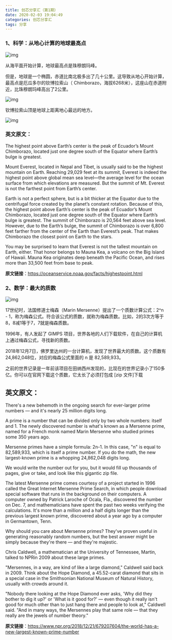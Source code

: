 ```yaml
---
title: 创芯分享汇（第1期）
date: 2020-02-03 19:04:49
categories: 创芯分享汇
tags: 分享
---
```


### 1、科学：从地心计算的地球最高点

![img](https://s2.ax1x.com/2020/02/18/3kQnc6.jpg)

从海平面开始计算，地球最高点是珠穆朗玛峰。

但是，地球是一个椭圆，赤道比南北极多出了几十公里。这导致从地心开始计算，最高点是厄瓜多尔的钦博拉索山（ Chimborazo，海拔6268米），这座山在赤道附近，比珠穆朗玛峰高出了2公里。

![img](https://s2.ax1x.com/2020/02/18/3kQujK.jpg)

钦博拉索山顶是地球上距离地心最远的地方。

![img](https://s2.ax1x.com/2020/02/18/3kQm1x.jpg)

### **英文原文：**

The highest point above Earth’s center is the peak of Ecuador’s Mount Chimborazo, located just one degree south of the Equator where Earth’s bulge is greatest. 

Mount Everest, located in Nepal and Tibet, is usually said to be the highest mountain on Earth. Reaching 29,029 feet at its summit, Everest is indeed the highest point above global mean sea level—the average level for the ocean surface from which elevations are measured. But the summit of Mt. Everest is not the farthest point from Earth’s center.

Earth is not a perfect sphere, but is a bit thicker at the Equator due to the centrifugal force created by the planet’s constant rotation. Because of this, the highest point above Earth’s center is the peak of Ecuador’s Mount Chimborazo, located just one degree south of the Equator where Earth’s bulge is greatest. The summit of Chimborazo is 20,564 feet above sea level. However, due to the Earth’s bulge, the summit of Chimborazo is over 6,800 feet farther from the center of the Earth than Everest’s peak. That makes Chimborazo the closest point on Earth to the stars.

You may be surprised to learn that Everest is not the tallest mountain on Earth, either. That honor belongs to Mauna Kea, a volcano on the Big Island of Hawaii. Mauna Kea originates deep beneath the Pacific Ocean, and rises more than 33,500 feet from base to peak.

**原文链接**：https://oceanservice.noaa.gov/facts/highestpoint.html

###  

### 2、数学：最大的质数

![img](https://s2.ax1x.com/2020/02/18/3kQEN9.jpg)

17世纪时，法国修道士梅森（Marin Mersenne）提出了一个质数计算公式：2^n - 1，称为梅森公式。符合该公式的质数，就称为梅森质数。比如，2的3次方等于8，8减1等于7，7就是梅森质数。

1996年，有人发起了 GIMPS 项目，世界各地的人们下载软件，在自己的计算机上通过梅森公式，寻找新的质数。

2018年12月7日，佛罗里达州的一台计算机，发现了世界最大的质数。这个质数有24,862,048位，对应的梅森公式里面的 n 是 82,589,933。

之前的世界记录是一年前该项目在田纳西州发现的，比现在的世界记录小了150多亿。你可以在官网下载这个质数，它太长了必须打包成 [zip 文件]下载

## **英文原文：**

There's a new behemoth in the ongoing search for ever-larger prime numbers — and it's nearly 25 million digits long.

A prime is a number that can be divided only by two whole numbers: itself and 1. The newly discovered number is what's known as a Mersenne prime, named for a French monk named Marin Mersenne who studied primes some 350 years ago.

Mersenne primes have a simple formula: 2n-1. In this case, "n" is equal to 82,589,933, which is itself a prime number. If you do the math, the new largest-known prime is a whopping 24,862,048 digits long.

We would write the number out for you, but it would fill up thousands of pages, give or take, and look like this gigantic zip file.

The latest Mersenne prime comes courtesy of a project started in 1996 called the Great Internet Mersenne Prime Search, in which people download special software that runs in the background on their computers. A computer owned by Patrick Laroche of Ocala, Fla., discovered the number on Dec. 7, and mathematicians have spent the past two weeks verifying the calculations. It's more than a million and a half digits longer than the previous largest known prime, discovered about a year ago by a computer in Germantown, Tenn.

Why should you care about Mersenne primes? They've proven useful in generating reasonably random numbers, but the best answer might be simply because they're there — and they're majestic.

Chris Caldwell, a mathematician at the University of Tennessee, Martin, talked to NPRin 2009 about these large primes.

"Mersennes, in a way, are kind of like a large diamond," Caldwell said back in 2009. Think about the Hope Diamond, a 45.52-carat diamond that sits in a special case in the Smithsonian National Museum of Natural History, usually with crowds around it.

"Nobody there looking at the Hope Diamond ever asks, 'Why did they bother to dig it up?' or 'What is it good for?' — even though it really isn't good for much other than to just hang there and people to look at," Caldwell said. "And in many ways, the Mersennes play that same role — that they really are the jewels of number theory."

**原文链接**：https://www.npr.org/2018/12/21/679207604/the-world-has-a-new-largest-known-prime-number


